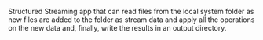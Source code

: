 Structured Streaming
app that can read files from the local system folder as new files are added
to the folder as stream data and apply all the operations on the new data
and, finally, write the results in an output directory.
